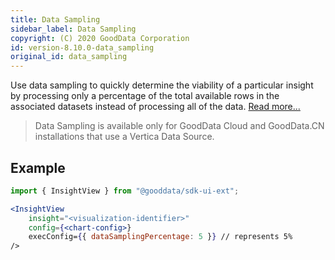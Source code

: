 ```yaml
---
title: Data Sampling
sidebar_label: Data Sampling
copyright: (C) 2020 GoodData Corporation
id: version-8.10.0-data_sampling
original_id: data_sampling
---
```


Use data sampling to quickly determine the viability of a particular insight by processing only a percentage of the total available rows in the associated datasets instead of processing all of the data. [Read more...](https://www.gooddata.com/developers/cloud-native/doc/1.7/analytics/ad/visualizations/configure-insight-props/#data-sampling)

> Data Sampling is available only for GoodData Cloud and GoodData.CN installations that use a Vertica Data Source.

## Example

```jsx
import { InsightView } from "@gooddata/sdk-ui-ext";

<InsightView
    insight="<visualization-identifier>"
    config={<chart-config>}
    execConfig={{ dataSamplingPercentage: 5 }} // represents 5%
/>
```

